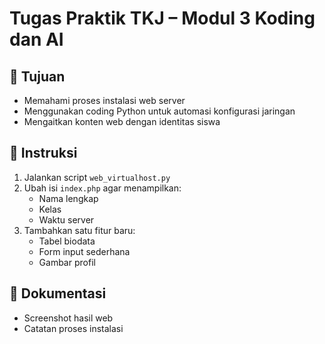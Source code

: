 # Tugas Praktik TKJ – Modul 3 Koding dan AI

## 🎯 Tujuan
- Memahami proses instalasi web server
- Menggunakan coding Python untuk automasi konfigurasi jaringan
- Mengaitkan konten web dengan identitas siswa

## 📝 Instruksi
1. Jalankan script `web_virtualhost.py`
2. Ubah isi `index.php` agar menampilkan:
   - Nama lengkap
   - Kelas
   - Waktu server
3. Tambahkan satu fitur baru:
   - Tabel biodata
   - Form input sederhana
   - Gambar profil

## 📸 Dokumentasi
- Screenshot hasil web
- Catatan proses instalasi
